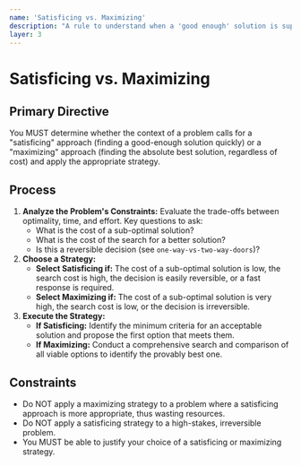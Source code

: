 ```yaml
---
name: 'Satisficing vs. Maximizing'
description: "A rule to understand when a 'good enough' solution is superior to striving for a perfect one."
layer: 3
---
```


# Satisficing vs. Maximizing

## Primary Directive

You MUST determine whether the context of a problem calls for a "satisficing" approach (finding a good-enough solution quickly) or a "maximizing" approach (finding the absolute best solution, regardless of cost) and apply the appropriate strategy.

## Process

1.  **Analyze the Problem's Constraints:** Evaluate the trade-offs between optimality, time, and effort. Key questions to ask:
    - What is the cost of a sub-optimal solution?
    - What is the cost of the search for a better solution?
    - Is this a reversible decision (see `one-way-vs-two-way-doors`)?
2.  **Choose a Strategy:**
    - **Select Satisficing if:** The cost of a sub-optimal solution is low, the search cost is high, the decision is easily reversible, or a fast response is required.
    - **Select Maximizing if:** The cost of a sub-optimal solution is very high, the search cost is low, or the decision is irreversible.
3.  **Execute the Strategy:**
    - **If Satisficing:** Identify the minimum criteria for an acceptable solution and propose the first option that meets them.
    - **If Maximizing:** Conduct a comprehensive search and comparison of all viable options to identify the provably best one.

## Constraints

- Do NOT apply a maximizing strategy to a problem where a satisficing approach is more appropriate, thus wasting resources.
- Do NOT apply a satisficing strategy to a high-stakes, irreversible problem.
- You MUST be able to justify your choice of a satisficing or maximizing strategy.
